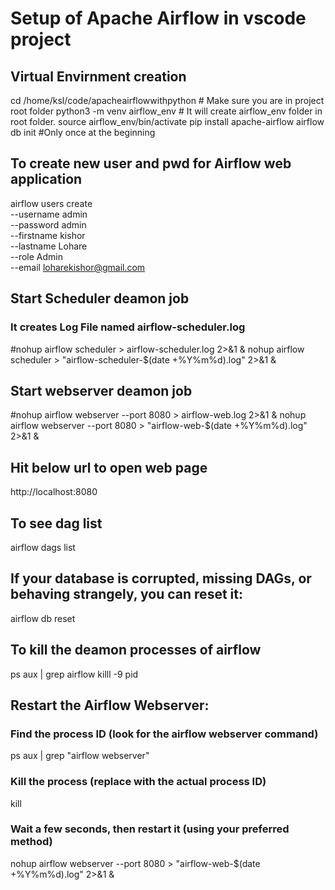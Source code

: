 # Setup of Apache Airflow in vscode project

## Virtual Envirnment creation
cd /home/ksl/code/apacheairflowwithpython # Make sure you are in project root folder
python3 -m venv airflow_env  # It will create airflow_env folder in root folder.
source airflow_env/bin/activate
pip install apache-airflow
airflow db init #Only once at the beginning

## To  create new user and pwd for Airflow web application
airflow users create \
    --username admin \
    --password admin \
    --firstname kishor \
    --lastname Lohare \
    --role Admin \
    --email loharekishor@gmail.com

## Start Scheduler deamon job
### It creates Log File named airflow-scheduler.log
#nohup airflow scheduler > airflow-scheduler.log 2>&1 &
nohup airflow scheduler > "airflow-scheduler-$(date +%Y%m%d).log" 2>&1 &

## Start webserver deamon job
#nohup airflow webserver --port 8080 > airflow-web.log 2>&1 &
nohup airflow webserver --port 8080 > "airflow-web-$(date +%Y%m%d).log" 2>&1 &
 
## Hit below url to open web page
http://localhost:8080

## To see dag list
airflow dags list
 
## If your database is corrupted, missing DAGs, or behaving strangely, you can reset it:
airflow db reset
 
## To kill the deamon processes of airflow
ps aux | grep airflow
killl -9 pid

## Restart the Airflow Webserver:
### Find the process ID (look for the airflow webserver command)
ps aux | grep "airflow webserver"
### Kill the process (replace <PID> with the actual process ID)
kill <PID>
### Wait a few seconds, then restart it (using your preferred method)
nohup airflow webserver --port 8080 > "airflow-web-$(date +%Y%m%d).log" 2>&1 &